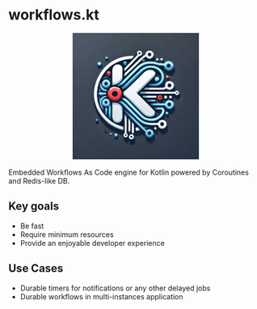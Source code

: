 # workflows.kt

<p align="center">
  <img src="./brand/logo.webp" width="250"/>
  <br>
</p>

Embedded Workflows As Code engine for Kotlin powered by Coroutines and Redis-like DB.

## Key goals

- Be fast
- Require minimum resources
- Provide an enjoyable developer experience

## Use Cases

- Durable timers for notifications or any other delayed jobs
- Durable workflows in multi-instances application
